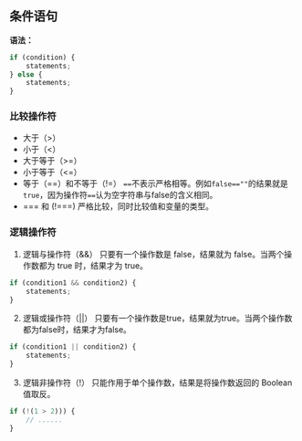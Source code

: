 ## 条件语句
**语法：**
```javascript
if (condition) {
    statements;
} else {
    statements;
}
```

### 比较操作符
- 大于（>）
- 小于（<）
- 大于等于（>=）
- 小于等于（<=）
- 等于（==）和不等于（!=）
`==`不表示严格相等。例如`false==""`的结果就是`true`，因为操作符`==`认为空字符串与false的含义相同。
- === 和 (!===)
严格比较，同时比较值和变量的类型。


### 逻辑操作符
1. 逻辑与操作符（&&）
只要有一个操作数是 false，结果就为 false。当两个操作数都为 true 时，结果才为 true。
```javascript
if (condition1 && condition2) {
    statements;
}
```
2. 逻辑或操作符（||）
只要有一个操作数是true，结果就为true。当两个操作数都为false时，结果才为false。
```javascript
if (condition1 || condition2) {
    statements;
}
```
3. 逻辑非操作符（!）
只能作用于单个操作数，结果是将操作数返回的 Boolean 值取反。
```javascript
if (!(1 > 2))) {
    // ......
}
```